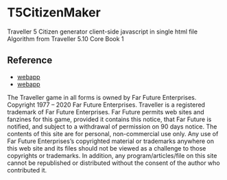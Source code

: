 # T5CitizenMaker

Traveller 5 Citizen generator client-side javascript in single html file  
Algorithm from Traveller 5.10 Core Book 1

## Reference
* [webapp](https://citizenmaker.apricus.page/)
* [webapp](https://lively-mud-0b704e303.azurestaticapps.net/)

The Traveller game in all forms is owned by Far Future Enterprises. Copyright 1977 – 2020 Far Future Enterprises. Traveller is a registered trademark of Far Future Enterprises. Far Future permits web sites and fanzines for this game, provided it contains this notice, that Far Future is notified, and subject to a withdrawal of permission on 90 days notice. The contents of this site are for personal, non-commercial use only. Any use of Far Future Enterprises’s copyrighted material or trademarks anywhere on this web site and its files should not be viewed as a challenge to those copyrights or trademarks. In addition, any program/articles/file on this site cannot be republished or distributed without the consent of the author who contributed it.

